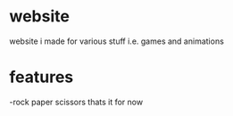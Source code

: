 # website
website i made for various stuff i.e. games and animations
# features
-rock paper scissors
thats it for now
